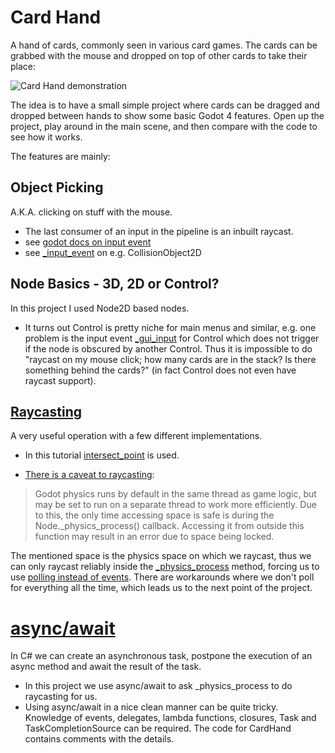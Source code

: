 # Card Hand
A hand of cards, commonly seen in various card games. The cards can be grabbed with the mouse and dropped on top of other cards to take their place:

![Card Hand demonstration](https://github.com/jkvastad/Godot-4-Card-Hand-Tutorial/assets/9295196/c684527c-338c-4374-8566-2eafc4f5b84f)

The idea is to have a small simple project where cards can be dragged and dropped between hands to show some basic Godot 4 features. Open up the project, play around in the main scene, and then compare with the code to see how it works.

The features are mainly:

## Object Picking 
A.K.A. clicking on stuff with the mouse.
* The last consumer of an input in the pipeline is an inbuilt raycast.
* see [godot docs on input event](https://docs.godotengine.org/en/stable/tutorials/inputs/inputevent.html#how-does-it-work)
* see [_input_event](https://docs.godotengine.org/en/stable/classes/class_collisionobject2d.html#class-collisionobject2d-method-input-event) on e.g. CollisionObject2D

## Node Basics - 3D, 2D or Control?
In this project I used Node2D based nodes.
* It turns out Control is pretty niche for main menus and similar, e.g. one problem is the input event [_gui_input](https://docs.godotengine.org/en/stable/classes/class_control.html#class-control-method-gui-input) for Control which does not trigger if the node is obscured by another Control. Thus it is impossible to do "raycast on my mouse click; how many cards are in the stack? Is there something behind the cards?" (in fact Control does not even have raycast support).

## [Raycasting](https://docs.godotengine.org/en/stable/tutorials/physics/ray-casting.html)
A very useful operation with a few different implementations.
* In this tutorial [intersect_point](https://docs.godotengine.org/en/stable/classes/class_physicsdirectspacestate2d.html#class-physicsdirectspacestate2d-method-intersect-point) is used.
  
* [There is a caveat to raycasting](https://docs.godotengine.org/en/stable/tutorials/physics/ray-casting.html#accessing-space):
  
> Godot physics runs by default in the same thread as game logic, but may be set to run on a separate thread to work more efficiently. Due to this, the only time accessing space is safe is during the Node._physics_process() callback. Accessing it from outside this function may result in an error due to space being locked.
  
  The mentioned space is the physics space on which we raycast, thus we can only raycast reliably inside the [_physics_process](https://docs.godotengine.org/en/stable/classes/class_node.html#class-node-method-physics-process) method, forcing us to use [polling instead of events](https://docs.godotengine.org/en/stable/tutorials/inputs/input_examples.html#events-versus-polling). There are workarounds where we don't poll for everything all the time, which leads us to the next point of the project.

# [async/await](https://learn.microsoft.com/en-US/dotnet/csharp/asynchronous-programming/)
In C# we can create an asynchronous task, postpone the execution of an async method and await the result of the task.
* In this project we use async/await to ask _physics_process to do raycasting for us.
* Using async/await in a nice clean manner can be quite tricky. Knowledge of events, delegates, lambda functions, closures, Task and TaskCompletionSource can be required. The code for CardHand contains comments with the details.
